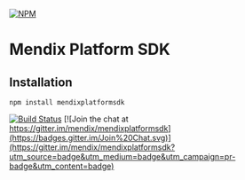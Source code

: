 [![NPM](https://nodei.co/npm/mendixplatformsdk.png?compact=true)](https://nodei.co/npm/mendixplatformsdk/)

# Mendix Platform SDK

## Installation

    npm install mendixplatformsdk

[![Build Status](https://travis-ci.org/mendix/mendixplatformsdk.svg?branch=master)](https://travis-ci.org/mendix/mendixplatformsdk) [![Join the chat at https://gitter.im/mendix/mendixplatformsdk](https://badges.gitter.im/Join%20Chat.svg)](https://gitter.im/mendix/mendixplatformsdk?utm_source=badge&utm_medium=badge&utm_campaign=pr-badge&utm_content=badge)
